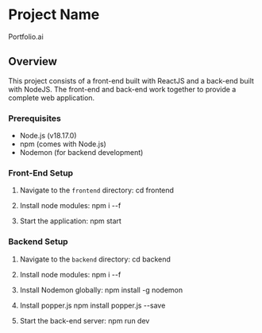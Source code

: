 # Project Name
Portfolio.ai

## Overview
This project consists of a front-end built with ReactJS and a back-end built with NodeJS. The front-end and back-end work together to provide a complete web application.

### Prerequisites

- Node.js (v18.17.0)
- npm (comes with Node.js)
- Nodemon (for backend development)

### Front-End Setup

1. Navigate to the `frontend` directory:
   cd frontend

2. Install node modules:
   npm i --f

3. Start the application:
   npm start

### Backend Setup

1. Navigate to the `backend` directory:
   cd backend

2. Install node modules:
   npm i --f

3. Install Nodemon globally:
   npm install -g nodemon

4. Install popper.js
   npm install popper.js --save

5. Start the back-end server: 
   npm run dev




